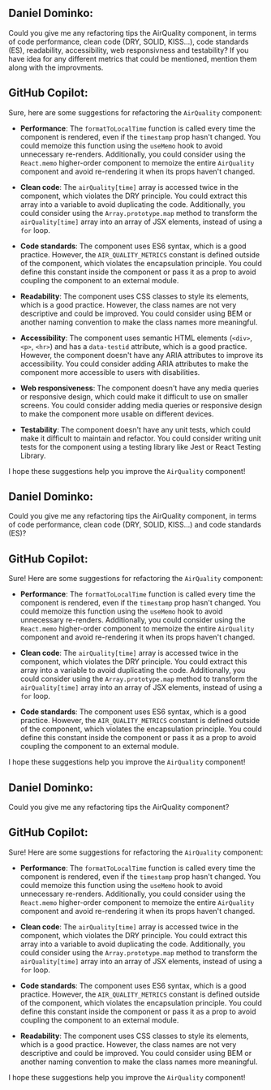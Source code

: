 Daniel Dominko: 
---
Could you give me any refactoring tips the AirQuality component, in terms of code performance, clean code (DRY, SOLID, KISS...), code standards (ES), readability, accessibility, web responsivness and testability? If you have idea for any different metrics that could be mentioned, mention them along with the improvments.

GitHub Copilot: 
---
Sure, here are some suggestions for refactoring the `AirQuality` component:

- **Performance**: The `formatToLocalTime` function is called every time the component is rendered, even if the `timestamp` prop hasn't changed. You could memoize this function using the `useMemo` hook to avoid unnecessary re-renders. Additionally, you could consider using the `React.memo` higher-order component to memoize the entire `AirQuality` component and avoid re-rendering it when its props haven't changed.

- **Clean code**: The `airQuality[time]` array is accessed twice in the component, which violates the DRY principle. You could extract this array into a variable to avoid duplicating the code. Additionally, you could consider using the `Array.prototype.map` method to transform the `airQuality[time]` array into an array of JSX elements, instead of using a `for` loop.

- **Code standards**: The component uses ES6 syntax, which is a good practice. However, the `AIR_QUALITY_METRICS` constant is defined outside of the component, which violates the encapsulation principle. You could define this constant inside the component or pass it as a prop to avoid coupling the component to an external module.

- **Readability**: The component uses CSS classes to style its elements, which is a good practice. However, the class names are not very descriptive and could be improved. You could consider using BEM or another naming convention to make the class names more meaningful.

- **Accessibility**: The component uses semantic HTML elements (`<div>`, `<p>`, `<hr>`) and has a `data-testid` attribute, which is a good practice. However, the component doesn't have any ARIA attributes to improve its accessibility. You could consider adding ARIA attributes to make the component more accessible to users with disabilities.

- **Web responsiveness**: The component doesn't have any media queries or responsive design, which could make it difficult to use on smaller screens. You could consider adding media queries or responsive design to make the component more usable on different devices.

- **Testability**: The component doesn't have any unit tests, which could make it difficult to maintain and refactor. You could consider writing unit tests for the component using a testing library like Jest or React Testing Library.

I hope these suggestions help you improve the `AirQuality` component!

Daniel Dominko: 
---
Could you give me any refactoring tips the AirQuality component, in terms of code performance, clean code (DRY, SOLID, KISS...) and code standards (ES)?

GitHub Copilot: 
---
Sure! Here are some suggestions for refactoring the `AirQuality` component:

- **Performance**: The `formatToLocalTime` function is called every time the component is rendered, even if the `timestamp` prop hasn't changed. You could memoize this function using the `useMemo` hook to avoid unnecessary re-renders. Additionally, you could consider using the `React.memo` higher-order component to memoize the entire `AirQuality` component and avoid re-rendering it when its props haven't changed.

- **Clean code**: The `airQuality[time]` array is accessed twice in the component, which violates the DRY principle. You could extract this array into a variable to avoid duplicating the code. Additionally, you could consider using the `Array.prototype.map` method to transform the `airQuality[time]` array into an array of JSX elements, instead of using a `for` loop.

- **Code standards**: The component uses ES6 syntax, which is a good practice. However, the `AIR_QUALITY_METRICS` constant is defined outside of the component, which violates the encapsulation principle. You could define this constant inside the component or pass it as a prop to avoid coupling the component to an external module.

I hope these suggestions help you improve the `AirQuality` component!

Daniel Dominko: 
---
Could you give me any refactoring tips the AirQuality component?

GitHub Copilot: 
---
Sure! Here are some suggestions for refactoring the `AirQuality` component:

- **Performance**: The `formatToLocalTime` function is called every time the component is rendered, even if the `timestamp` prop hasn't changed. You could memoize this function using the `useMemo` hook to avoid unnecessary re-renders. Additionally, you could consider using the `React.memo` higher-order component to memoize the entire `AirQuality` component and avoid re-rendering it when its props haven't changed.

- **Clean code**: The `airQuality[time]` array is accessed twice in the component, which violates the DRY principle. You could extract this array into a variable to avoid duplicating the code. Additionally, you could consider using the `Array.prototype.map` method to transform the `airQuality[time]` array into an array of JSX elements, instead of using a `for` loop.

- **Code standards**: The component uses ES6 syntax, which is a good practice. However, the `AIR_QUALITY_METRICS` constant is defined outside of the component, which violates the encapsulation principle. You could define this constant inside the component or pass it as a prop to avoid coupling the component to an external module.

- **Readability**: The component uses CSS classes to style its elements, which is a good practice. However, the class names are not very descriptive and could be improved. You could consider using BEM or another naming convention to make the class names more meaningful.

I hope these suggestions help you improve the `AirQuality` component!